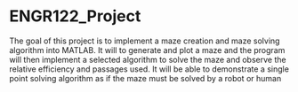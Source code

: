 # ENGR122_Project
The goal of this project is to implement a maze creation and maze solving algorithm into MATLAB. It will to generate and plot a maze and the program will then implement a selected algorithm to solve the maze and observe the relative efficiency and passages used. It will be able to demonstrate a single point solving algorithm as if the maze must be solved by a robot or human
